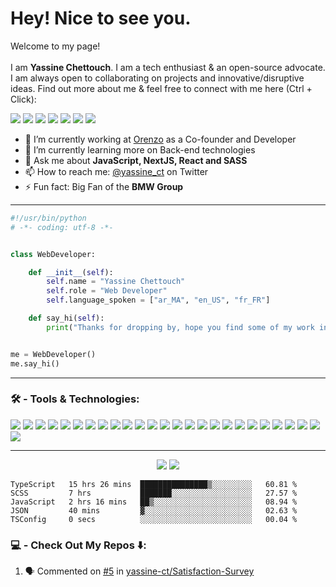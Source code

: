 # Hey! Nice to see you.

Welcome to my page! <br/>  
I am **Yassine Chettouch**. I am a tech enthusiast & an open-source advocate. I am always open to collaborating on projects and innovative/disruptive ideas. Find out more about me & feel free to connect with me here (Ctrl + Click):
<p align='left'>
    <a href='https://twitter.com/Yassine_ct' target="_blank"><img src='https://img.shields.io/badge/Twitter-1DA1F2?style=for-the-badge&logo=twitter&logoColor=white'></a>
    <a href='mailto:yassine_ct@pm.me' target="_blank"><img src='https://img.shields.io/badge/ProtonMail-8B89CC?style=for-the-badge&logo=protonmail&logoColor=white'/></a>
    <a href='https://www.facebook.com/yassine.cth/' target="_blank"><img src='https://img.shields.io/badge/Facebook-1877F2?style=for-the-badge&logo=facebook&logoColor=white'/></a>
    <a href='https://www.instagram.com/yassine_ct' target="_blank"><img src='https://img.shields.io/badge/Instagram-E4405F?style=for-the-badge&logo=instagram&logoColor=white'/></a>
    <a href='https://www.linkedin.com/in/yassinechettouch/' target="_blank"><img src='https://img.shields.io/badge/LinkedIn-0077B5?style=for-the-badge&logo=linkedin&logoColor=white'/></a>
    <a href='https://www.t.me/yassine_ct' target="_blank"><img src='https://img.shields.io/badge/Telegram-2CA5E0?style=for-the-badge&logo=telegram&logoColor=white'/></a>
    <a href='https://www.behance.net/yassine_ct' target="_blank"><img src='https://img.shields.io/badge/Behance-0054F7?style=for-the-badge&logo=behance&logoColor=white'/></a>
</p>

- 🔭 I’m currently working at [Orenzo](https://orenzo.vercel.app) as a Co-founder and Developer
- 🌱 I’m currently learning more on Back-end technologies
- 💬 Ask me about **JavaScript, NextJS, React and SASS**
- 📫 How to reach me: [@yassine_ct](https://twitter.com/yassine_ct) on Twitter
- ⚡ Fun fact: Big Fan of the **BMW Group**

---
```python
#!/usr/bin/python
# -*- coding: utf-8 -*-


class WebDeveloper:

    def __init__(self):
        self.name = "Yassine Chettouch"
        self.role = "Web Developer"
        self.language_spoken = ["ar_MA", "en_US", "fr_FR"]

    def say_hi(self):
        print("Thanks for dropping by, hope you find some of my work interesting.")


me = WebDeveloper()
me.say_hi()
```
---
### 🛠 - Tools & Technologies:

![](https://img.shields.io/badge/mac%20os-000000?style=for-the-badge&logo=apple&logoColor=white)
![](https://img.shields.io/badge/Windows-0078D6?style=for-the-badge&logo=windows&logoColor=white)
![](https://img.shields.io/badge/Notion-000000?style=for-the-badge&logo=notion&logoColor=white)
![](https://img.shields.io/badge/Python-FFD43B?style=for-the-badge&logo=python&logoColor=blue)
![](https://img.shields.io/badge/PHP-777BB4?style=for-the-badge&logo=php&logoColor=white)
![](https://img.shields.io/badge/GIT-E44C30?style=for-the-badge&logo=git&logoColor=white)
![](https://img.shields.io/badge/json-5E5C5C?style=for-the-badge&logo=json&logoColor=white)
![](https://img.shields.io/badge/JavaScript-323330?style=for-the-badge&logo=javascript&logoColor=F7DF1E)
![](https://img.shields.io/badge/HTML5-E34F26?style=for-the-badge&logo=html5&logoColor=white)
![](https://img.shields.io/badge/CSS3-1572B6?style=for-the-badge&logo=css3&logoColor=white)
![](https://img.shields.io/badge/Visual_Studio-5C2D91?style=for-the-badge&logo=visual%20studio&logoColor=white)
![](https://img.shields.io/badge/Google_chrome-4285F4?style=for-the-badge&logo=Google-chrome&logoColor=white)
![](https://img.shields.io/badge/Safari-FF1B2D?style=for-the-badge&logo=Safari&logoColor=white)
![](https://img.shields.io/badge/PyCharm-000000.svg?&style=for-the-badge&logo=PyCharm&logoColor=white)
![](https://img.shields.io/badge/React-20232A?style=for-the-badge&logo=react&logoColor=61DAFB)
![](https://img.shields.io/badge/npm-CB3837?style=for-the-badge&logo=npm&logoColor=white)
![](https://img.shields.io/badge/jQuery-0769AD?style=for-the-badge&logo=jquery&logoColor=white)
![](https://img.shields.io/badge/firebase-ffca28?style=for-the-badge&logo=firebase&logoColor=black)
![](https://img.shields.io/badge/Bootstrap-563D7C?style=for-the-badge&logo=bootstrap&logoColor=white)
![](https://img.shields.io/badge/Babel-F9DC3E?style=for-the-badge&logo=babel&logoColor=white)
![](https://img.shields.io/badge/pypi-3775A9?style=for-the-badge&logo=pypi&logoColor=white)
![](https://img.shields.io/badge/React_Router-CA4245?style=for-the-badge&logo=react-router&logoColor=white)
![](https://img.shields.io/badge/Sass-CC6699?style=for-the-badge&logo=sass&logoColor=white)
![](https://img.shields.io/badge/ThreeJs-black?style=for-the-badge&logo=three.js&logoColor=white)
![](https://img.shields.io/badge/Vite-B73BFE?style=for-the-badge&logo=vite&logoColor=FFD62E)
![](https://img.shields.io/badge/Xampp-F37623?style=for-the-badge&logo=xampp&logoColor=white)

---
<p align="center">
    <img src="https://github-readme-stats-beta-seven-64.vercel.app/api?username=yassine-ct&count_private=true&show_icons=true&custom_title=Yassine's%20Github%20Stats:&theme=tokyonight&border_radius=5&hide_border=true&include_all_commits=false"/>
    <img src="https://github-readme-streak-stats.herokuapp.com?user=yassine-ct&theme=highcontrast&border_radius=5&hide_border=true&date_format=M%20j%5B%2C%20Y%5D"/>
</p>

<!--START_SECTION:waka-->

```text
TypeScript   15 hrs 26 mins  ███████████████▒░░░░░░░░░   60.81 %
SCSS         7 hrs           ███████░░░░░░░░░░░░░░░░░░   27.57 %
JavaScript   2 hrs 16 mins   ██▒░░░░░░░░░░░░░░░░░░░░░░   08.94 %
JSON         40 mins         ▓░░░░░░░░░░░░░░░░░░░░░░░░   02.63 %
TSConfig     0 secs          ░░░░░░░░░░░░░░░░░░░░░░░░░   00.04 %
```

<!--END_SECTION:waka-->




### 💻 - Check Out My Repos ⬇️:
<!--START_SECTION:activity-->
1. 🗣 Commented on [#5](https://github.com/yassine-ct/Satisfaction-Survey/issues/5) in [yassine-ct/Satisfaction-Survey](https://github.com/yassine-ct/Satisfaction-Survey)
<!--END_SECTION:activity-->


